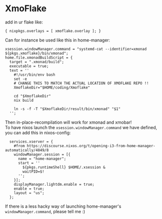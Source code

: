 # XmoFlake
add in ur flake like:
```
{ nixpkgs.overlays = [ xmoflake.overlay ]; }
```
Can for instance be used like this in home-manager:
```
xsession.windowManager.command = "systemd-cat --identifier=xmonad ${pkgs.xmoflake}/bin/xmonad";
home.file.xmonadBuildScript = {
  target = ".xmonad/build";
  executable = true;
  text = ''
    #!/usr/bin/env bash
    set -e
    # CHANGE THIS TO MATCH THE ACTUAL LOCATION OF XMOFLAKE REPO !!
    XmoflakeDir="$HOME/coding/Xmoflake"

    cd "$XmoflakeDir"
    nix build

    ln -s -f -T "$XmoflakeDir/result/bin/xmonad" "$1"
  '';
```
Then in-place-recompilation will work for xmonad and xmobar!  
To have nixos launch the `xsession.windowManager.command` we have defined, you can add this in nixos-config:
```
  services.xserver = {
    #from https://discourse.nixos.org/t/opening-i3-from-home-manager-automatically/4849/8
    windowManager.session = [{
      name = "home-manager";
      start = ''
        ${pkgs.runtimeShell} $HOME/.xsession &
        waitPID=$!
      '';
    }];
    displayManager.lightdm.enable = true;
    enable = true;
    layout = "us";
  };
```
If there is a less hacky way of launching home-manager's `windowManager.command`, please tell me :)
